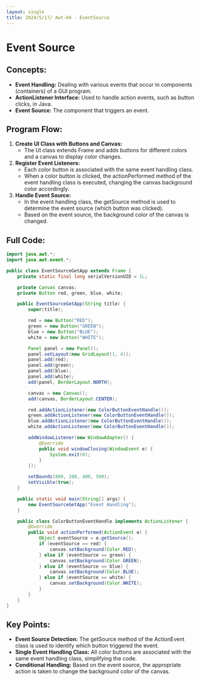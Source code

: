 ```yaml
---
layout: single
title: 2024/5/17/ Awt-04 - EventSource
---
```

#  Event Source

## Concepts:
- **Event Handling:** Dealing with various events that occur in components (containers) of a GUI program.
- **ActionListener Interface:** Used to handle action events, such as button clicks, in Java.
- **Event Source:** The component that triggers an event.

## Program Flow:
1. **Create UI Class with Buttons and Canvas:**
   - The UI class extends Frame and adds buttons for different colors and a canvas to display color changes.
2. **Register Event Listeners:**
   - Each color button is associated with the same event handling class.
   - When a color button is clicked, the actionPerformed method of the event handling class is executed, changing the canvas background color accordingly.
3. **Handle Event Source:**
   - In the event handling class, the getSource method is used to determine the event source (which button was clicked).
   - Based on the event source, the background color of the canvas is changed.

## Full Code:

```java
import java.awt.*;
import java.awt.event.*;

public class EventSourceGetApp extends Frame {
    private static final long serialVersionUID = 1L;

    private Canvas canvas;
    private Button red, green, blue, white;

    public EventSourceGetApp(String title) {
        super(title);

        red = new Button("RED");
        green = new Button("GREEN");
        blue = new Button("BLUE");
        white = new Button("WHITE");

        Panel panel = new Panel();
        panel.setLayout(new GridLayout(1, 4));
        panel.add(red);
        panel.add(green);
        panel.add(blue);
        panel.add(white);
        add(panel, BorderLayout.NORTH);

        canvas = new Canvas();
        add(canvas, BorderLayout.CENTER);

        red.addActionListener(new ColorButtonEventHandle());
        green.addActionListener(new ColorButtonEventHandle());
        blue.addActionListener(new ColorButtonEventHandle());
        white.addActionListener(new ColorButtonEventHandle());

        addWindowListener(new WindowAdapter() {
            @Override
            public void windowClosing(WindowEvent e) {
                System.exit(0);
            }
        });

        setBounds(800, 200, 400, 500);
        setVisible(true);
    }

    public static void main(String[] args) {
        new EventSourceGetApp("Event Handling");
    }

    public class ColorButtonEventHandle implements ActionListener {
        @Override
        public void actionPerformed(ActionEvent e) {
            Object eventSource = e.getSource();
            if (eventSource == red) {
                canvas.setBackground(Color.RED);
            } else if (eventSource == green) {
                canvas.setBackground(Color.GREEN);
            } else if (eventSource == blue) {
                canvas.setBackground(Color.BLUE);
            } else if (eventSource == white) {
                canvas.setBackground(Color.WHITE);
            }
        }
    }
}
```
## Key Points:

- **Event Source Detection:** The getSource method of the ActionEvent class is used to identify which button triggered the event.
- **Single Event Handling Class:** All color buttons are associated with the same event handling class, simplifying the code.
- **Conditional Handling:** Based on the event source, the appropriate action is taken to change the background color of the canvas.
